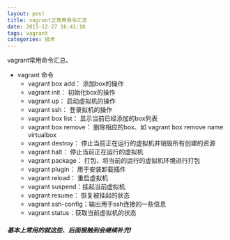 ```yaml
---
layout: post
title: vagrant之常用命令汇总
date: 2015-12-27 16:41:18
tags: vagrant
categories: 技术
---
```

vagrant常用命令汇总、

* vagrant 命令
	* vagrant box add： 添加box的操作
	* vagrant init： 初始化box的操作
	* vagrant up： 启动虚拟机的操作
	* vagrant ssh： 登录拟机的操作
	* vagrant box list： 显示当前已经添加的box列表
	* vagrant box remove： 删除相应的box、如 vagrant box remove name virtualbox
	* vagrant destroy： 停止当前正在运行的虚拟机并销毁所有创建的资源
	* vagrant halt： 停止当前正在运行的虚拟机
	* vagrant package： 打包、将当前的运行的虚拟机环境进行打包
	* vagrant plugin： 用于安装卸载插件
	* vagrant reload： 重启虚拟机
	* vagrant suspend：挂起当前虚拟机
	* vagrant resume： 恢复被挂起的状态
	* vagrant ssh-config：输出用于ssh连接的一些信息
	* vagrant status：获取当前虚拟机的状态

##### 基本上常用的就这些、后面接触到会继续补充!



